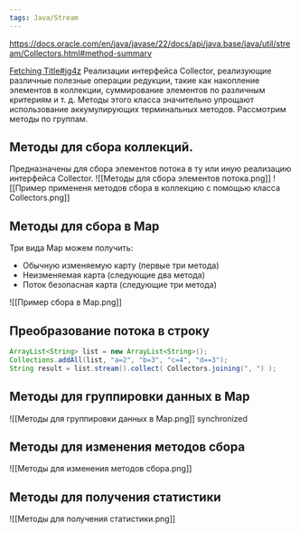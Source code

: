 ```yaml
---
tags: Java/Stream
---
```

https://docs.oracle.com/en/java/javase/22/docs/api/java.base/java/util/stream/Collectors.html#method-summary

[Fetching Title#jg4z](https://www.youtube.com/watch?v=HOQpQWK9u28)
Реализации интерфейса Collector, реализующие различные полезные операции редукции, такие как накопление элементов в коллекции, суммирование элементов по различным критериям и т. д. Методы этого класса значительно упрощают использование аккумулирующих терминальных методов. Рассмотрим методы по группам.

## Методы для сбора коллекций.
Предназначены для сбора элементов потока в ту или иную реализацию интерфейса Collector.
![[Методы для сбора элементов потока.png]]
![[Пример примененя методов сбора в коллекцию с помощью класса Collectors.png]]
## Методы для сбора в Map
Три вида Map можем получить:
- Обычную изменяемую карту (первые три метода)
- Неизменяемая карта (следующие два метода)
- Поток безопасная карта (следующие три метода)



![[Пример сбора в Map.png]]
## Преобразование потока в строку
```java
ArrayList<String> list = new ArrayList<String>();
Collections.addAll(list, "a=2", "b=3", "c=4", "d==3");
String result = list.stream().collect( Collectors.joining(", ") );
```


## Методы для группировки данных в Map
![[Методы для группировки данных в Map.png]]
synchronized
## Методы для изменения методов сбора
![[Методы для изменения методов сбора.png]]
## Методы для получения статистики
![[Методы для получения статистики.png]]
